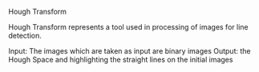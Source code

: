 Hough Transform

Hough Transform represents a tool used in processing of images for line detection.

Input: The images which are taken as input are binary images 
Output: the Hough Space and highlighting the straight lines on the initial images
